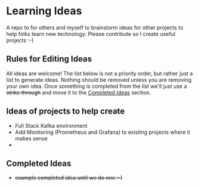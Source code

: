 # Learning Ideas

A repo to for others and myself to brainstorm ideas for other projects to help folks learn new technology. Please contribute so I create useful projects :-)

## Rules for Editing Ideas

All ideas are welcome!  The list below is not a priority order, but rather just a list to generate ideas.  Nothing should be removed unless you are removing your own idea.  Once something is completed from the list we'll just use a ~~strike through~~ and move it to the [Completed Ideas](https://github.com/ronfurbish/learning-ideas/edit/main/README.md#completed-ideas) section.

## Ideas of projects to help create

- Full Stack Kafka environment
- Add Monitoring (Prometheus and Grafana) to exisitng projects where it makes sense
-


## Completed Ideas
- ~~example completed idea until we do one :-)~~
